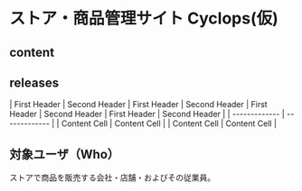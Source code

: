 # ストア・商品管理サイト Cyclops(仮)

## content

## releases

| First Header  | Second Header | First Header  | Second Header | First Header  | Second Header | First Header  | Second Header |
| ------------- | ------------- |
| Content Cell  | Content Cell  |
| Content Cell  | Content Cell  |

## 対象ユーザ（Who）

ストアで商品を販売する会社・店舗・およびその従業員。  
